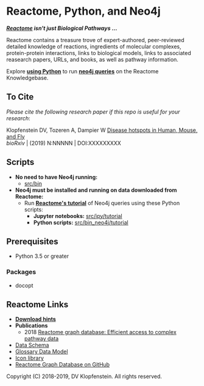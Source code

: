 # Reactome, Python, and Neo4j

**_[Reactome](https://reactome.org/) isn't just Biological Pathways_ ...**

Reactome contains a treasure trove of expert-authored, peer-reviewed detailed knowledge of reactions, ingredients of molecular complexes, protein-protein interactions, links to biological models, links to associated reasearch papers, URLs, and books, as well as pathway information.

Explore [**using Python**](src/ipy/tutorial/s4a_pathway_subpathways.ipynb) to run [**neo4j queries**](/doc/md/README_download_hints.md#6-view-the-reactome-database-in-the-neo4j-browser) on the Reactome Knowledgebase.

## To Cite

_Please cite the following research paper if this repo is useful for your research_:

Klopfenstein DV, Tozeren A, Dampier W [Disease hotspots in Human, Mouse, and Fly](https://www.nature.com/articles/s41598-018-28948-z)    
_bioRxiv_ | (2019) N:NNNNN | DOI:XXXXXXXXX


## Scripts
  * **No need to have Neo4j running:**    
    * [src/bin](/src/bin)     
  * **Neo4j must be installed and running on data downloaded from Reactome:**    
    * Run [**Reactome's tutorial**](https://reactome.org/dev/graph-database/extract-participating-molecules) of Neo4j queries using these Python scripts:    
       * **Jupyter notebooks:** [src/ipy/tutorial](src/ipy/tutorial)
       * **Python scripts:** [src/bin_neo4j/tutorial](src/bin_neo4j/tutorial)

## Prerequisites
  * Python 3.5 or greater

### Packages
  * docopt

## Reactome Links
  * [**Download hints**](/doc/md/README_download_hints.md)
  * **Publications**
    * 2018 [Reactome graph database: Efficient access to complex pathway data](https://journals.plos.org/ploscompbiol/article?rev=2&id=10.1371/journal.pcbi.1005968)
  * [Data Schema](https://reactome.org/content/schema/DatabaseObject)    
  * [Glossary Data Model](http://wiki.reactome.org/index.php/Glossary_Data_Model)    
  * [Icon library](https://reactome.org/icon-lib)    
  * [Reactome Graph Database on GitHub](https://github.com/reactome/graph-core)    

Copyright (C) 2018-2019, DV Klopfenstein. All rights reserved.
